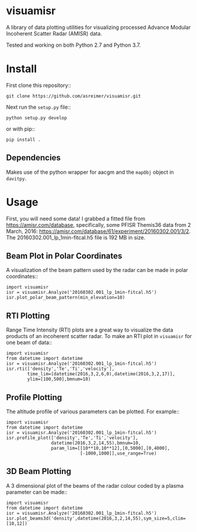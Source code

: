 visuamisr
=========
A library of data plotting utilities for visualizing processed Advance Modular Incoherent Scatter Radar (AMISR) data.

Tested and working on both Python 2.7 and Python 3.7.

Install
=======
First clone this repository::

    git clone https://github.com/asreimer/visuamisr.git

Next run the `setup.py` file::

    python setup.py develop

or with pip::

    pip install .


Dependencies
------------
Makes use of the python wrapper for aacgm and the `mapObj` object in `davitpy`.


Usage
=====

First, you will need some data! I grabbed a fitted file from https://amisr.com/database, specifically, some PFISR Themis36 data from 2 March, 2016: https://amisr.com/database/61/experiment/20160302.001/3/2. The 20160302.001_lp_1min-fitcal.h5 file is 192 MB in size.

Beam Plot in Polar Coordinates
------------------------------
A visualization of the beam pattern used by the radar can be made in polar coordinates::

    import visuamisr
    isr = visuamisr.Analyze('20160302.001_lp_1min-fitcal.h5')
    isr.plot_polar_beam_pattern(min_elevation=10)

RTI Plotting
------------
Range Time Intensity (RTI) plots are a great way to visualize the data products of an incoherent scatter radar.
To make an RTI plot in `visuamisr` for one beam of data::

    import visuamisr
    from datetime import datetime
    isr = visuamisr.Analyze('20160302.001_lp_1min-fitcal.h5')
    isr.rti(['density','Te','Ti','velocity'],
            time_lim=[datetime(2016,3,2,6,0),datetime(2016,3,2,17)],
            ylim=[100,500],bmnum=10)

Profile Plotting
----------------
The altitude profile of various parameters can be plotted. For example::

    import visuamisr
    from datetime import datetime
    isr = visuamisr.Analyze('20160302.001_lp_1min-fitcal.h5')
    isr.profile_plot(['density','Te','Ti','velocity'],
                     datetime(2016,3,2,14,55),bmnum=10,
                     param_lim=[[10**10,10**12],[0,5000],[0,4000],
                                [-1000,1000]],use_range=True)

3D Beam Plotting
----------------
A 3 dimensional plot of the beams of the radar colour coded by a plasma parameter can be made::

    import visuamisr
    from datetime import datetime
    isr = visuamisr.Analyze('20160302.001_lp_1min-fitcal.h5')
    isr.plot_beams3d('density',datetime(2016,3,2,14,55),sym_size=5,clim=[10,12])
